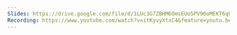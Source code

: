 ```yaml
---
Slides: https://drive.google.com/file/d/1LUc3G7ZBHM6OmsEUo5PV90oMEKT6qUP5/edit
Recording: https://www.youtube.com/watch?v=itKyvyXtxC4&feature=youtu.be
---
```


